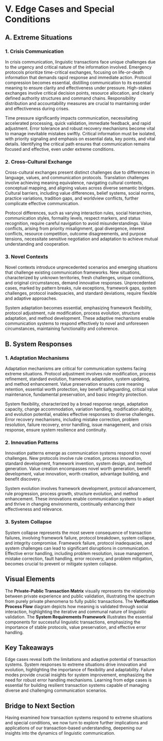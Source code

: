 # V. Edge Cases and Special Conditions

## A. Extreme Situations

### 1. Crisis Communication

In crisis communication, linguistic transactions face unique challenges due to the urgency and critical nature of the information involved. Emergency protocols prioritize time-critical exchanges, focusing on life-or-death information that demands rapid response and immediate action. Protocol compression becomes essential, distilling communication to its essential meaning to ensure clarity and effectiveness under pressure. High-stakes exchanges involve critical decision points, resource allocation, and clearly defined authority structures and command chains. Responsibility distribution and accountability measures are crucial to maintaining order and effectiveness during crises.

Time pressure significantly impacts communication, necessitating accelerated processing, quick validation, immediate feedback, and rapid adjustment. Error tolerance and robust recovery mechanisms become vital to manage inevitable mistakes swiftly. Critical information must be isolated, with priority signaling and emphasis on essential data, key points, and vital details. Identifying the critical path ensures that communication remains focused and effective, even under extreme conditions.

### 2. Cross-Cultural Exchange

Cross-cultural exchanges present distinct challenges due to differences in language, values, and communication protocols. Translation challenges involve achieving meaning equivalence, navigating cultural contexts, conceptual mapping, and aligning values across diverse semantic bridges. Cultural barriers, including value differences, belief systems, social norms, practice variations, tradition gaps, and worldview conflicts, further complicate effective communication.

Protocol differences, such as varying interaction rules, social hierarchies, communication styles, formality levels, respect markers, and status recognition, require careful navigation to avoid misunderstandings. Value conflicts, arising from priority misalignment, goal divergence, interest conflicts, resource competition, outcome disagreements, and purpose tensions, necessitate sensitive negotiation and adaptation to achieve mutual understanding and cooperation.

### 3. Novel Contexts

Novel contexts introduce unprecedented scenarios and emerging situations that challenge existing communication frameworks. New situations, characterized by unknown territories, fresh challenges, unique conditions, and original circumstances, demand innovative responses. Unprecedented cases, marked by pattern breaks, rule exceptions, framework gaps, system challenges, protocol inadequacies, and standard deviations, require flexible and adaptive approaches.

System adaptation becomes essential, emphasizing framework flexibility, protocol adjustment, rule modification, process evolution, structure adaptation, and method development. These adaptive mechanisms enable communication systems to respond effectively to novel and unforeseen circumstances, maintaining functionality and coherence.

## B. System Responses

### 1. Adaptation Mechanisms

Adaptation mechanisms are critical for communication systems facing extreme situations. Protocol adjustment involves rule modification, process refinement, standard evolution, framework adaptation, system updating, and method enhancement. Value preservation ensures core meaning retention, essential worth protection, key benefit safeguarding, critical value maintenance, fundamental preservation, and basic integrity protection.

System flexibility, characterized by a broad response range, adaptation capacity, change accommodation, variation handling, modification ability, and evolution potential, enables effective responses to diverse challenges. Error recovery mechanisms, including mistake correction, problem resolution, failure recovery, error handling, issue management, and crisis response, ensure system resilience and continuity.

### 2. Innovation Patterns

Innovation patterns emerge as communication systems respond to novel challenges. New protocols involve rule creation, process innovation, standard development, framework invention, system design, and method generation. Value creation encompasses novel worth generation, benefit development, value innovation, worth creation, advantage building, and benefit discovery.

System evolution involves framework development, protocol advancement, rule progression, process growth, structure evolution, and method enhancement. These innovations enable communication systems to adapt and thrive in changing environments, continually enhancing their effectiveness and relevance.

### 3. System Collapse

System collapse represents the most severe consequence of transaction failures, involving framework failure, protocol breakdown, system collapse, and integrity compromise. Framework failure, protocol inadequacies, and system challenges can lead to significant disruptions in communication. Effective error handling, including problem resolution, issue management, mistake correction, fault handling, error recovery, and problem mitigation, becomes crucial to prevent or mitigate system collapse.

## Visual Elements

The **Private-Public Transaction Matrix** visually represents the relationship between private experience and public validation, illustrating the spectrum from purely private phenomena to fully public transactions. The **Verification Process Flow** diagram depicts how meaning is validated through social interaction, highlighting the iterative and communal nature of linguistic validation. The **System Requirements Framework** illustrates the essential components for successful linguistic transactions, emphasizing the importance of stable protocols, value preservation, and effective error handling.

## Key Takeaways

Edge cases reveal both the limitations and adaptive potential of transaction systems. System responses to extreme situations drive innovation and evolution, highlighting the importance of flexibility and adaptability. Failure modes provide crucial insights for system improvement, emphasizing the need for robust error handling mechanisms. Learning from edge cases is essential for building resilient transaction systems capable of managing diverse and challenging communication scenarios.

## Bridge to Next Section

Having examined how transaction systems respond to extreme situations and special conditions, we now turn to explore further implications and applications of our transaction-based understanding, deepening our insights into the dynamics of linguistic communication. 